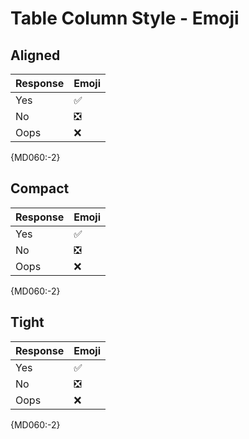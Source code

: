 # Table Column Style - Emoji

## Aligned

| Response | Emoji |
| -------- | ----- |
| Yes      | ✅     |
| No       | ❎     |
| Oops     | ❌    |

{MD060:-2}

## Compact

| Response | Emoji |
| --- | --- |
| Yes | ✅ |
| No | ❎ |
| Oops | ❌  |

{MD060:-2}

## Tight

|Response|Emoji|
|---|---|
|Yes|✅|
|No|❎|
|Oops|❌ |

{MD060:-2}
